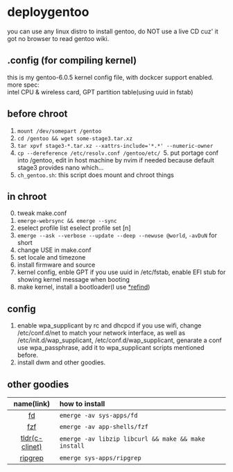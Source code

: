 # deploygentoo
you can use any linux distro to install gentoo, do NOT use a live CD cuz' it got no browser to read gentoo wiki.

## .config (for compiling kernel)
this is my gentoo-6.0.5 kernel config file, with dockcer support enabled. \
more spec: \
intel CPU & wireless card, GPT partition table(using uuid in fstab)

## before chroot
1. `mount /dev/somepart /gentoo`
2. `cd /gentoo && wget some-stage3.tar.xz`
3. `tar xpvf stage3-*.tar.xz --xattrs-include='*.*' --numeric-owner`
4. `cp --dereference /etc/resolv.conf /gentoo/etc/
`5. put portage conf into /gentoo, edit in host machine by nvim if needed because default stage3 provides nano which...
6. `ch_gentoo.sh`: this script does mount and chroot things

## in chroot
0. tweak make.conf
1. `emerge-webrsync && emerge --sync`
2. eselect profile list
   eselect profile set [n]
3. `emerge --ask --verbose --update --deep --newuse @world`, `-avDuN` for short
4. change USE in make.conf
5. set locale and timezone
6. install firmware and source
7. kernel config, enble GPT if you use uuid in /etc/fstab, enable EFI stub for showing kernel message when booting
8. make kernel, install a bootloader(I use [*refind](https://github.com/0n3W4y7ick3t/deployLinux/tree/main/refind))

## config
1. enable wpa_supplicant by rc and dhcpcd if you use wifi, change /etc/conf.d/net to match your network interface, as well as /etc/init.d/wap_supplicant, /etc/conf.d/wap_supplicant, genarate a conf use wpa_passphrase, add it to wpa_supplicant scripts mentioned before.
2. install dwm and other goodies.

## other goodies 
| name(link) | how to install |
| :---: | :--- |
| [fd](https://github.com/sharkdp/fd) | `emerge -av sys-apps/fd` |
| [fzf](https://github.com/junegunn/fzf) | `emerge -av app-shells/fzf` |
| [tldr(c-clinet)](https://github.com/tldr-pages/tldr-c-client) | `emerge -av libzip libcurl && make && make install` |
| [ripgrep](https://github.com/BurntSushi/ripgrep) | `emerge sys-apps/ripgrep` |
